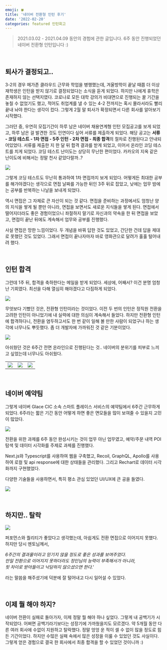 ```yaml
---
emoji: 🍀
title: '네이버 전환형 인턴 후기'
date: '2022-02-20'
categories: featured 인턴회고
---
```


> 2021.03.02 - 2021.04.09 동안의 경험에 관한 글입니다.
> 6주 동안 진행되었던 네이버 전환형 인턴입니다 :) 

&nbsp;

## 퇴사가 결정되고..
 
3-2의 경우 메가존 클라우드 근무와 학업을 병행했는데, 겨울방학이 끝날 때쯤 더 이상 재학생은 인턴을 받지 않기로 결정되었다는 소식을 듣게 되었다. 하지만 나에게 휴학은 존재하지 않는 선택지였다. 코로나로 모든 대학 강의가 비대면으로 진행되는 꿀 기간을 놓칠 수 없었기도 했고, 적어도 취업계를 낼 수 있는 4-2 전까지는 혹시 몰라서라도 빨리 끝내 놔야 한다는 생각이 컸다. 그렇게 2월 말 퇴사가 확정되면서 다른 회사를 알아보기 시작했다.

그러던 중, 우연히 모집기간이 하루 남은 네이버 채용연계형 인턴 모집공고를 보게 되었고, 하루 남은 걸 발견한 것도 인연이다 싶어 서류를 제출하게 되었다. 해당 공고는 **서류 - 코딩 테스트 - 1차 면접 - 5주 인턴 - 2차 면접 - 최종 합격**의 절차로 진행된다고 안내되어있었다. 서류를 제출한 지 한 달 뒤 합격 결과를 받게 되었고, 이어서 온라인 코딩 테스트를 치게 되었다. 코딩 테스트 난이도는 상당히 무난한 편이었다. 카카오의 지옥 같은 난이도에 비해서는 정말 천사 같았다랄까..?

![](3-0.png)

그렇게 코딩 테스트도 무난히 통과하여 1차 면접까지 보게 되었다. 어떻게든 최대한 공부를 해가야겠다는 생각으로 면접 날짜를 가능한 뒤인 3주 뒤로 잡았고, 낮에는 업무 밤에는 공부를 반복하는 나날을 보내게 되었다.

역시 면접은 그 자체로 큰 자산이 되는 것 같다. 면접을 준비하는 과정에서도 엄청난 양의 지식을 쌓게 될 뿐만 아니라, 면접을 보면서도 새로운 지식들을 쌓게 된다. 면접에서 떨어지더라도 좋은 경험이었으니 좌절하지 말기로 자신과의 약속을 한 뒤 면접을 보았고, 면접이 끝난 뒤에도 계속해서 업무와 공부를 진행했다.

사실 면접은 망한 느낌이었다. 두 개념을 바꿔 답한 것도 있었고, 간단한 건데 답을 제대로 못했던 것도 있었다. 그래서 면접이 끝나자마자 바로 영화관으로 달려가 훌훌 털어내려 했다.

&nbsp;

## 인턴 합격
 
그런데 1주 뒤, 합격을 축하한다는 메일을 받게 되었다. 세상에, 어째서? 이건 분명 엄청난 기회였다. 최선을 다해 열심히 해야겠다고 다짐하게 되었다.

![](3-1.png)

무엇보다 기뻤던 것은, 전환형 인턴이라는 것이었다. 이전 두 번의 인턴은 정직원 전환을 고려한 인턴이 아니었기에 내 실력에 대한 의심이 계속해서 들었다. 하지만 전환형 인턴에 합격하다니, 전환을 염두하고서도 한 번 같이 일해 볼 만한 사람이 되었구나 하는 생각에 너무나도 뿌듯했다. 좀 더 개발자에 가까워진 것 같은 기분이었다.

![](3-5.png)

아쉬웠던 것은 6주간 전면 온라인으로 진행된다는 것.. 네이버의 분위기를 피부로 느끼고 싶었는데 너무나도 아쉬웠다.

| | | |
| - | - | - |
| ![](3-2.png) | ![](3-3.png) | ![](3-4.png) |

&nbsp;

## 네이버 예약팀

그렇게 네이버 Glace CIC 소속 스마트 플레이스 서비스의 예약팀에서 6주간 근무하게 되었다. 6주라는 짧은 기간 동안 어떻게 하면 좋은 면모들을 많이 보여줄 수 있을지 고민이 많았다.

![](3-6.png)

전환을 위한 과제를 6주 동안 완성시키는 것이 업무 아닌 업무였고, 예약/주문 내역 POI 탐색 및 데이터 시각화를 주제로 과제를 진행했다.

Next.js와 Typescript를 사용하여 웹을 구축했고, Recoil, GraphQL, Apollo를 사용하여 로컬 및 api response에 대한 상태들을 관리했다. 그리고 Rechart로 데이터 시각화까지 구현했었다.

다양한 기술들을 사용하면서, 특히 평소 관심 있었던 UI/UX에 큰 공을 들였다.

![](3-7.png)

&nbsp;

## 하지만.. 탈락

![](3-8.png)

퍼포먼스와 퀄리티가 좋았다고 생각했는데, 아쉽게도 전환 면접으로 이어지지 못했다.  
하지만 당시 멘토님께서,

_6주간의 결과물이라고 믿기지 않을 정도로 좋은 성과를 보여주었다._  
_만일 전환으로 이어지지 못하더라도 정민님의 능력이 부족해서가 아니라,_  
_핏 차이로 받아들이고 낙담하지 않으셨으면 한다.'_

라는 말씀을 해주셨기에 덕분에 잘 털어내고 다시 일어설 수 있었다.

&nbsp;

## 이제 뭘 해야 하지?

네이버 전환이 실패로 돌아가자, 이제 정말 뭘 해야 하나 싶었다. 그렇게 내 공백기가 시작되었다. 어쩌면 공백기라기보다는 성장기에 가까웠을지도 모르겠다. 약 5개월 동안 다른 여러 회사에 수없이 지원하고 탈락했다. 정말 엉엉 운 적이 셀 수 없이 많을 정도로 힘든 기간이었다. 하지만 수많은 실패 속에서 많은 성장을 이룰 수 있었던 것도 사실이다. 그렇게 얻은 경험으로 결국 한 회사에서 최종 합격을 할 수 있었던 것이니까 :)

```toc
```
